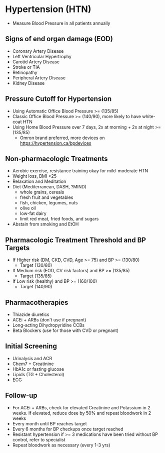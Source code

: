# Hypertension (HTN)

- Measure Blood Pressure in all patients annually

## Signs of end organ damage (EOD)
- Coronary Artery Disease
- Left Ventricular Hypertrophy
- Carotid Artery Disease
- Stroke or TIA
- Retinopathy
- Peripheral Artery Disease
- Kidney Disease

## Pressure Cutoff for Hypertension
- Using Automatic Office Blood Pressure >= (135/85)
- Classic Office Blood Pressure >= (140/90), more likely to have white-coat HTN
- Using Home Blood Pressure over 7 days, 2x at morning + 2x at night >= (135/85)
    - Omron brand preferred, more devices on https://hypertension.ca/bpdevices

## Non-pharmacologic Treatments
- Aerobic exercise, resistance training okay for mild-moderate HTN
- Weight loss, BMI <25
- Relaxation and Meditation
- Diet (Mediterranean, DASH, ?MIND)
    - whole grains, cereals
    - fresh fruit and vegetables
    - fish, chicken, legumes, nuts
    - olive oil
    - low-fat dairy
    - limit red meat, fried foods, and sugars
- Abstain from smoking and EtOH

## Pharmacologic Treatment Threshold and BP Targets
- If Higher risk (DM, CKD, CVD, Age >= 75) and BP >= (130/80)
    - Target (130/80)
- If Medium risk (EOD, CV risk factors) and BP >= (135/85)
    - Target (135/85)
- If Low risk (healthy) and BP >= (160/100)
    - Target (140/90)

## Pharmacotherapies
- Thiazide diuretics
- ACEi + ARBs (don't use if pregnant)
- Long-acting Dihydropyridine CCBs
- Beta Blockers (use for those with CVD or pregnant)

## Initial Screening
- Urinalysis and ACR
- Chem7 + Creatinine
- HbA1c or fasting glucose
- Lipids (TG + Cholesterol)
- ECG

## Follow-up
- For ACEi + ARBs, check for elevated Creatinine and Potassium in 2 weeks. If elevated, reduce dose by 50% and repeat bloodwork in 2 weeks
- Every month until BP reaches target
- Every 6 months for BP checkups once target reached
- Resistant hypertension if >= 3 medications have been tried without BP control, refer to specialist
- Repeat bloodwork as necessary (every 1-3 yrs)
